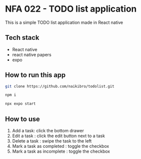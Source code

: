 # NFA 022 - TODO list application

This is a simple TODO list application made in React native

## Tech stack

- React native
- react native papers
- expo

## How to run this app

```sh
git clone https://github.com/naikibro/todolist.git
```

```sh
npm i
```

```sh
npx expo start
```

## How to use

1. Add a task: click the bottom drawer
2. Edit a task : click the edit button next to a task
3. Delete a task : swipe the task to the left
4. Mark a task as completed : toggle the checkbox
5. Mark a task as incomplete : toggle the checkbox
